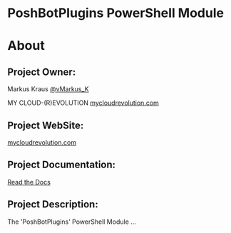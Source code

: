 PoshBotPlugins PowerShell Module
=============

# About

## Project Owner:

Markus Kraus [@vMarkus_K](https://twitter.com/vMarkus_K)

MY CLOUD-(R)EVOLUTION [mycloudrevolution.com](http://mycloudrevolution.com/)

## Project WebSite: 

[mycloudrevolution.com](http://mycloudrevolution.com/)

## Project Documentation: 

[Read the Docs](http://readthedocs.io/)

## Project Description:

The 'PoshBotPlugins' PowerShell Module ...



